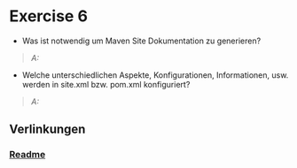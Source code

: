 # Exercise 6

- Was ist notwendig um Maven Site Dokumentation zu generieren?

> *A:*

- Welche unterschiedlichen Aspekte, Konfigurationen, Informationen, usw. werden in site.xml bzw. pom.xml konfiguriert?

> *A:*

## Verlinkungen

<h3> 

[Readme](README.md)
</h3>